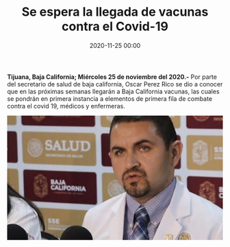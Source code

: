 ﻿---
layout: blog
title:  "Se espera la llegada de vacunas contra el Covid-19"
categories: tijuana
permalink: /:categories/:title:output_ext
image: /img/cnr/espera-llegada-vacunas.jpg
date:  2020-11-25 00:00
autor: 
---

**Tijuana, Baja California; Miércoles 25 de noviembre del 2020.-** Por parte del secretario de salud de baja california, Oscar Perez Rico se dio a conocer que en las próximas semanas llegarán a Baja California vacunas, las cuales se pondrán en primera instancia a elementos de primera fila  de combate contra el covid 19, médicos y enfermeras.

<div id="carouselExampleSlidesOnly" class="carousel slide" data-ride="carousel">
  <div class="carousel-inner">
    <div class="carousel-item active">
       <img class="d-block w-100" src="/img/cnr/espera-llegada-vacunas.jpg" loading="lazy"  alt="secretario de salud de baja california Oscar Perez Rico">
    </div>
  </div>
</div>
